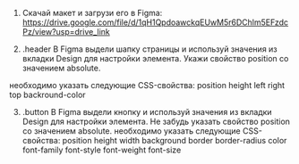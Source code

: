 
1. Скачай макет и загрузи его в Figma:
https://drive.google.com/file/d/1qH1QpdoawckqEUwM5r6DChlm5EFzdcPz/view?usp=drive_link

2. .header
В Figma выдели шапку страницы и используй значения из вкладки Design для настройки элемента. Укажи свойство position со значением absolute.

необходимо указать следующие CSS-свойства:
position
height
left
right
top
backround-color

3. .button
В Figma выдели кнопку и используй значения из вкладки Design для настройки элемента. Не забудь указать свойство position со значением absolute. необходимо указать следующие CSS-свойства:
position
height
width
background
border
border-radius
color
font-family
font-style
font-weight
font-size
